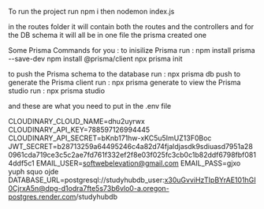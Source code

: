 To run the project run npm i then nodemon index.js

in the routes folder it will contain both the routes and the controllers 
and for the DB schema it will all be in one file the prisma created one 




Some Prisma Commands for you : 
to inisilize Prisma run : 
npm install prisma --save-dev
npm install @prisma/client
npx prisma init


to push the Prisma schema to the database run : npx prisma db push
to generate the Prisma client run : npx prisma generate
to view the Prisma studio run : npx prisma studio
   



and these are what you need to put in the .env file 

CLOUDINARY_CLOUD_NAME=dhu2uyrwx
CLOUDINARY_API_KEY=788597126994445
CLOUDINARY_API_SECRET=bKnb171hw-xKC5u5ImUZ13F0Boc
JWT_SECRET=b28713259a64495246c4a82d74fjaldjasdk9sdiuasd7951a280961cda719ce3c5c2ae7fd761f332ef2f8e03f025fc3cb0c1b82ddf6798fbf0814ddf5c1
EMAIL_USER=softwebelevation@gmail.com
EMAIL_PASS=gjxo yuph squo ojde
DATABASE_URL=postgresql://studyhubdb_user:x30uGvviHzTIpBYrAE101hGI0CjrxA5n@dpg-d1odra7fte5s73b6vlo0-a.oregon-postgres.render.com/studyhubdb
